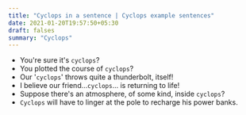 ```yaml
---
title: "Cyclops in a sentence | Cyclops example sentences"
date: 2021-01-20T19:57:50+05:30
draft: falses
summary: "Cyclops"
---
```

- You're sure it's `cyclops`?
- You plotted the course of `cyclops`?
- Our '`cyclops`' throws quite a thunderbolt, itself!
- I believe our friend...`cyclops`... is returning to life!
- Suppose there's an atmosphere, of some kind, inside `cyclops`?
- `Cyclops` will have to linger at the pole to recharge his power banks.
                 
